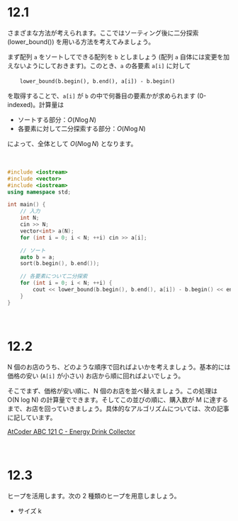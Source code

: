 # 12.1

さまざまな方法が考えられます。ここではソーティング後に二分探索 (lower_bound()) を用いる方法を考えてみましょう。

まず配列 `a` をソートしてできる配列を `b` としましょう (配列 `a` 自体には変更を加えないようにしておきます)。このとき、`a` の各要素 `a[i]` に対して

　　`lower_bound(b.begin(), b.end(), a[i]) - b.begin()`

を取得することで、`a[i]` が `b` の中で何番目の要素かが求められます (0-indexed)。計算量は

- ソートする部分：$O(N \log N)$
- 各要素に対して二分探索する部分：$O(N \log N)$

によって、全体として $O(N \log N)$ となります。

　

```cpp
#include <iostream>
#include <vector>
#include <iostream>
using namespace std;

int main() {
    // 入力
    int N;
    cin >> N;
    vector<int> a(N);
    for (int i = 0; i < N; ++i) cin >> a[i];

    // ソート
    auto b = a;
    sort(b.begin(), b.end());

    // 各要素について二分探索
    for (int i = 0; i < N; ++i) {
        cout << lower_bound(b.begin(), b.end(), a[i]) - b.begin() << endl;
    }
}
```

　

# 12.2

N 個のお店のうち、どのような順序で回ればよいかを考えましょう。基本的には価格の安い (`A[i]` が小さい) お店から順に回ればよいでしょう。

そこでまず、価格が安い順に、N 個のお店を並べ替えましょう。この処理は O(N log N) の計算量でできます。そしてこの並びの順に、購入数が M に達するまで、お店を回っていきましょう。具体的なアルゴリズムについては、次の記事に記しています。

[AtCoder ABC 121 C - Energy Drink Collector](https://drken1215.hatenablog.com/entry/2019/05/15/012700)

　

# 12.3

ヒープを活用します。次の 2 種類のヒープを用意しましょう。

- サイズ k 



















